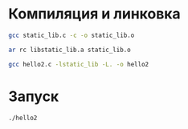 # Компиляция и линковка

```Bash
gcc static_lib.c -c -o static_lib.o
```

```Bash
ar rc libstatic_lib.a static_lib.o
```

```Bash
gcc hello2.c -lstatic_lib -L. -o hello2
```

# Запуск

```Bash
./hello2
```
